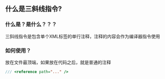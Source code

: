 ## 什么是三斜线指令?

### 什么是？是什么？？？
三斜线指令是包含单个XML标签的单行注释，注释的内容会作为编译器指令使用

### 如何使用？
放在文件最顶端，如果放在代码之后，就是普通的注释
```typescript
/// <reference path="..." />
```
